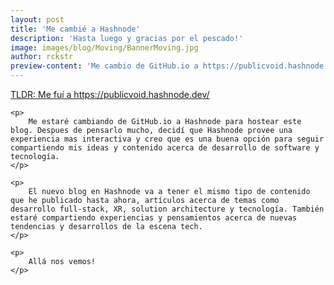 ```yaml
---
layout: post
title: 'Me cambié a Hashnode'
description: 'Hasta luego y gracias por el pescado!'
image: images/blog/Moving/BannerMoving.jpg
author: rckstr
preview-content: 'Me cambio de GitHub.io a https://publicvoid.hashnode.dev/'
---
```


<div class="post-content">
    <p><a href="https://publicvoid.hashnode.dev/">TLDR: Me fuí a https://publicvoid.hashnode.dev/</a></p>

    <p>
        Me estaré cambiando de GitHub.io a Hashnode para hostear este blog. Despues de pensarlo mucho, decidí que Hashnode provee una experiencia mas interactiva y creo que es una buena opción para seguir compartiendo mis ideas y contenido acerca de desarrollo de software y tecnología.
    </p>

    <p>
        El nuevo blog en Hashnode va a tener el mismo tipo de contenido que he publicado hasta ahora, artículos acerca de temas como desarrollo full-stack, XR, solution architecture y tecnología. También estaré compartiendo experiencias y pensamientos acerca de nuevas tendencias y desarrollos de la escena tech.
    </p>

    <p>
        Allá nos vemos! 
    </p>
</div>
